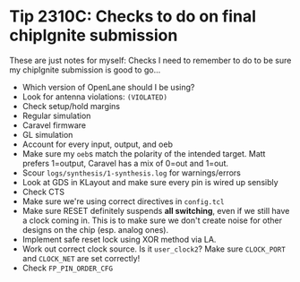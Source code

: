 # Tip 2310C: Checks to do on final chipIgnite submission

These are just notes for myself: Checks I need to remember to do to be sure my chipIgnite submission is good to go...

*   Which version of OpenLane should I be using?
*   Look for antenna violations: `(VIOLATED)`
*   Check setup/hold margins
*   Regular simulation
*   Caravel firmware
*   GL simulation
*   Account for every input, output, and oeb
*   Make sure my `oeb`s match the polarity of the intended target. Matt prefers 1=output, Caravel has a mix of 0=out and 1=out.
*   Scour `logs/synthesis/1-synthesis.log` for warnings/errors
*   Look at GDS in KLayout and make sure every pin is wired up sensibly
*   Check CTS
*   Make sure we're using correct directives in `config.tcl`
*   Make sure RESET definitely suspends **all switching**, even if we still have a clock coming in. This is to make sure we don't create noise for other designs on the chip (esp. analog ones).
*   Implement safe reset lock using XOR method via LA.
*   Work out correct clock source. Is it `user_clock2`? Make sure `CLOCK_PORT` and `CLOCK_NET` are set correctly!
*   Check `FP_PIN_ORDER_CFG`
